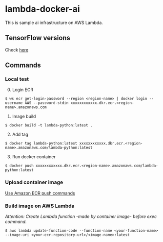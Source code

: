 # lambda-docker-ai

This is sample ai infrastructure on AWS Lambda.

## TensorFlow versions

Check [here](https://hub.docker.com/r/tensorflow/tensorflow/tags?page=1&name=py3)

## Commands

### Local test

0. Login ECR

```
$ ws ecr get-login-password --region <region-name> | docker login --username AWS --password-stdin xxxxxxxxxxxx.dkr.ecr.<region-name>.amazonaws.com
```

1. Image build

```
$ docker build -t lambda-python:latest .
```

2. Add tag

```
$ docker tag lambda-python:latest xxxxxxxxxxxx.dkr.ecr.<region-name>.amazonaws.com/lambda-python:latest
```

3. Run docker container

```
$ docker push xxxxxxxxxxxx.dkr.ecr.<region-name>.amazonaws.com/lambda-python:latest
```

### Upload container image

[Use Amazon ECR push commands](https://docs.aws.amazon.com/AmazonECR/latest/userguide/getting-started-cli.html)

### Build image on AWS Lambda

_Attention: Create Lambda function -made by container image- before exec command._

```
$ aws lambda update-function-code --function-name <your-function-name> --image-uri <your-ecr-repository-url>/<image-name>:latest
```
